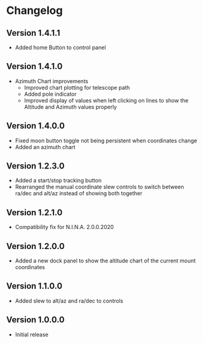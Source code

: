 ﻿# Changelog

## Version 1.4.1.1
- Added home Button to control panel

## Version 1.4.1.0
- Azimuth Chart improvements
  - Improved chart plotting for telescope path
  - Added pole indicator
  - Improved display of values when left clicking on lines to show the Altitude and Azimuth values properly

## Version 1.4.0.0
- Fixed moon button toggle not being persistent when coordinates change
- Added an azimuth chart

## Version 1.2.3.0
- Added a start/stop tracking button
- Rearranged the manual coordinate slew controls to switch between ra/dec and alt/az instead of showing both together

## Version 1.2.1.0
- Compatibility fix for N.I.N.A. 2.0.0.2020

## Version 1.2.0.0
- Added a new dock panel to show the altitude chart of the current mount coordinates

## Version 1.1.0.0
- Added slew to alt/az and ra/dec to controls

## Version 1.0.0.0

- Initial release